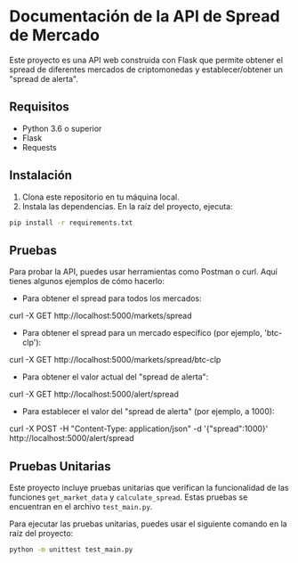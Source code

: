 # Documentación de la API de Spread de Mercado

Este proyecto es una API web construida con Flask que permite obtener el spread de diferentes mercados de criptomonedas y establecer/obtener un "spread de alerta".

## Requisitos

- Python 3.6 o superior
- Flask
- Requests

## Instalación

1. Clona este repositorio en tu máquina local.
2. Instala las dependencias. En la raíz del proyecto, ejecuta:

```bash
pip install -r requirements.txt
```
## Pruebas
Para probar la API, puedes usar herramientas como Postman o curl. Aquí tienes algunos ejemplos de cómo hacerlo:

- Para obtener el spread para todos los mercados:

curl -X GET http://localhost:5000/markets/spread

- Para obtener el spread para un mercado específico (por ejemplo, 'btc-clp'):

curl -X GET http://localhost:5000/markets/spread/btc-clp

- Para obtener el valor actual del "spread de alerta":

curl -X GET http://localhost:5000/alert/spread

- Para establecer el valor del "spread de alerta" (por ejemplo, a 1000):

curl -X POST -H "Content-Type: application/json" -d '{"spread":1000}' http://localhost:5000/alert/spread

## Pruebas Unitarias

Este proyecto incluye pruebas unitarias que verifican la funcionalidad de las funciones `get_market_data` y `calculate_spread`. Estas pruebas se encuentran en el archivo `test_main.py`.

Para ejecutar las pruebas unitarias, puedes usar el siguiente comando en la raíz del proyecto:

```bash
python -m unittest test_main.py
```